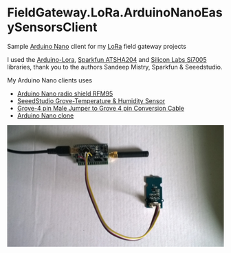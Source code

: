 # FieldGateway.LoRa.ArduinoNanoEasySensorsClient

Sample [Arduino Nano](https://www.arduino.cc/en/Guide/ArduinoNano) client for my [LoRa](https://lora-alliance.org/) field gateway projects

I used the [Arduino-Lora](https://github.com/sandeepmistry/arduino-LoRa), [Sparkfun ATSHA204](https://github.com/sparkfun/SparkFun_ATSHA204_Arduino_Library) and [Silicon Labs Si7005](https://github.com/Seeed-Studio/Grove_Temper_Humidity_TH02) libraries, thank you to the authors Sandeep Mistry, Sparkfun & Seeedstudio.

My Arduino Nano clients uses
* [Arduino Nano radio shield RFM95](https://www.tindie.com/products/easySensors/arduino-nano-radio-shield-rfm6995-or-nrf24l01/) 
* [SeeedStudio Grove-Temperature & Humidity Sensor ](https://www.seeedstudio.com/Grove-Temperature%26Humidity-Sensor-%28High-Accuracy-%26-Mini%29-p-1921.html)
* [Grove-4 pin Male Jumper to Grove 4 pin Conversion Cable](https://www.seeedstudio.com/Grove-4-pin-Male-Jumper-to-Grove-4-pin-Conversion-Cable-5-PCs-per-Pac-p-1565.html)
* [Arduino Nano clone](https://makerfabs.com/index.php?route=product/product&product_id=227)


![Arduino Nano Client](ArduinoNanoEasySensorsRF95ShieldHardware.jpg)
